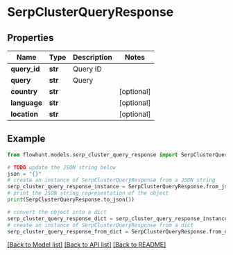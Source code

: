 # SerpClusterQueryResponse


## Properties

Name | Type | Description | Notes
------------ | ------------- | ------------- | -------------
**query_id** | **str** | Query ID | 
**query** | **str** | Query | 
**country** | **str** |  | [optional] 
**language** | **str** |  | [optional] 
**location** | **str** |  | [optional] 

## Example

```python
from flowhunt.models.serp_cluster_query_response import SerpClusterQueryResponse

# TODO update the JSON string below
json = "{}"
# create an instance of SerpClusterQueryResponse from a JSON string
serp_cluster_query_response_instance = SerpClusterQueryResponse.from_json(json)
# print the JSON string representation of the object
print(SerpClusterQueryResponse.to_json())

# convert the object into a dict
serp_cluster_query_response_dict = serp_cluster_query_response_instance.to_dict()
# create an instance of SerpClusterQueryResponse from a dict
serp_cluster_query_response_from_dict = SerpClusterQueryResponse.from_dict(serp_cluster_query_response_dict)
```
[[Back to Model list]](../README.md#documentation-for-models) [[Back to API list]](../README.md#documentation-for-api-endpoints) [[Back to README]](../README.md)


